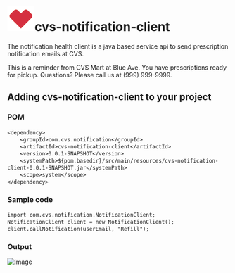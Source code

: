 # ![image](https://github.com/jmconelogin/jmconelogin/blob/main/custom_logo.png)cvs-notification-client 
The notification health client is a java based service api to send prescription notification emails at CVS.

This is a reminder from CVS Mart at Blue Ave. You have prescriptions ready for pickup. Questions? Please call us at (999) 999-9999.

## Adding cvs-notification-client to your project
### POM
    <dependency>
        <groupId>com.cvs.notification</groupId>
        <artifactId>cvs-notification-client</artifactId>
        <version>0.0.1-SNAPSHOT</version>
        <systemPath>${pom.basedir}/src/main/resources/cvs-notification-client-0.0.1-SNAPSHOT.jar</systemPath>
        <scope>system</scope>
    </dependency>
 ### Sample code
    import com.cvs.notification.NotificationClient;
    NotificationClient client = new NotificationClient();
    client.callNotification(userEmail, "Refill");
 ### Output
![image](https://user-images.githubusercontent.com/98829230/156649535-1fd2582c-146c-46a6-9d6d-838c9ee21b9e.png)
